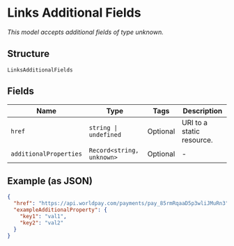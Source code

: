 
# Links Additional Fields

*This model accepts additional fields of type unknown.*

## Structure

`LinksAdditionalFields`

## Fields

| Name | Type | Tags | Description |
|  --- | --- | --- | --- |
| `href` | `string \| undefined` | Optional | URI to a static resource. |
| `additionalProperties` | `Record<string, unknown>` | Optional | - |

## Example (as JSON)

```json
{
  "href": "https://api.worldpay.com/payments/pay_85rmRqaaD5p3wliJMuRn3",
  "exampleAdditionalProperty": {
    "key1": "val1",
    "key2": "val2"
  }
}
```

